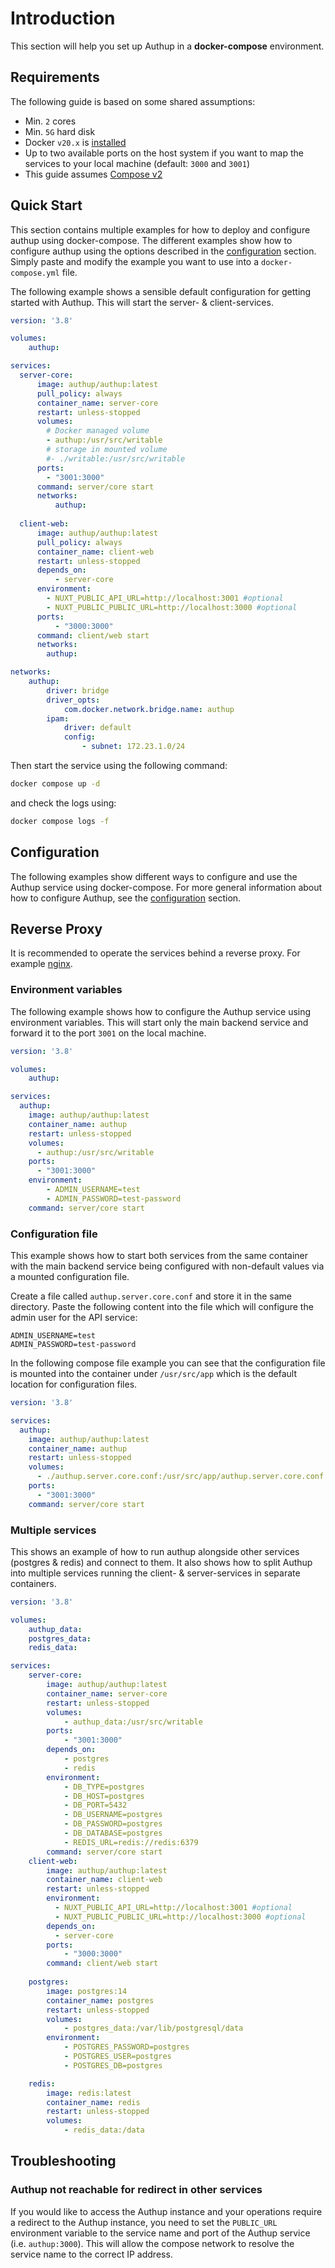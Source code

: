 # Introduction

This section will help you set up Authup in a **docker-compose** environment.

## Requirements
The following guide is based on some shared assumptions:

- Min. `2` cores
- Min. `5G` hard disk
- Docker `v20.x` is [installed](https://docs.docker.com/get-docker/)
- Up to two available ports on the host system if you want to map the services to your local machine (default: `3000` and `3001`)
- This guide assumes [Compose v2](https://docs.docker.com/compose/compose-file/)



## Quick Start

This section contains multiple examples for how to deploy and configure authup using docker-compose. The different 
examples show how to configure authup using the options described in the [configuration](./configuration) section. Simply
paste and modify the example you want to use into a `docker-compose.yml` file.

The following example shows a sensible default configuration for getting started with Authup. 
This will start the server- & client-services.

```yaml
version: '3.8'

volumes:
    authup:

services:
  server-core:
      image: authup/authup:latest
      pull_policy: always
      container_name: server-core
      restart: unless-stopped
      volumes:
        # Docker managed volume
        - authup:/usr/src/writable
        # storage in mounted volume
        #- ./writable:/usr/src/writable
      ports:
        - "3001:3000"
      command: server/core start
      networks:
          authup:
              
  client-web:
      image: authup/authup:latest
      pull_policy: always
      container_name: client-web
      restart: unless-stopped
      depends_on:
          - server-core
      environment:
        - NUXT_PUBLIC_API_URL=http://localhost:3001 #optional
        - NUXT_PUBLIC_PUBLIC_URL=http://localhost:3000 #optional
      ports:
          - "3000:3000"
      command: client/web start
      networks:
        authup:

networks:
    authup:
        driver: bridge
        driver_opts:
            com.docker.network.bridge.name: authup
        ipam:
            driver: default
            config:
                - subnet: 172.23.1.0/24
```

Then start the service using the following command:

```bash
docker compose up -d
```

and check the logs using:

```bash
docker compose logs -f
```

## Configuration

The following examples show different ways to configure and use the Authup service using docker-compose. For more general
information about how to configure Authup, see the [configuration](./configuration) section.

## Reverse Proxy

It is recommended to operate the services behind a reverse proxy. For example [nginx](./nginx.md).

### Environment variables

The following example shows how to configure the Authup service using environment variables. This will start only the
main backend service and forward it to the port `3001` on the local machine.

```yaml
version: '3.8'

volumes:
    authup:

services:
  authup:
    image: authup/authup:latest
    container_name: authup
    restart: unless-stopped
    volumes:
      - authup:/usr/src/writable
    ports:
      - "3001:3000"
    environment:
        - ADMIN_USERNAME=test
        - ADMIN_PASSWORD=test-password
    command: server/core start
```


### Configuration file

This example shows how to start both services from the same container with the main backend service being configured with non-default
values via a mounted configuration file.

Create a file called `authup.server.core.conf` and store it in the same directory. Paste the following content into 
the file which will configure the admin user for the API service:

```dotenv
ADMIN_USERNAME=test
ADMIN_PASSWORD=test-password
```

In the following compose file example you can see that the
configuration file is mounted into the container under `/usr/src/app` which is the default location for 
configuration files.

```yaml
version: '3.8'

services:
  authup:
    image: authup/authup:latest
    container_name: authup
    restart: unless-stopped
    volumes:
      - ./authup.server.core.conf:/usr/src/app/authup.server.core.conf
    ports:
      - "3001:3000"
    command: server/core start

```


### Multiple services

This shows an example of how to run authup alongside other services (postgres & redis) and connect to them. It also shows how to split 
Authup into multiple services running the client- & server-services in separate containers.

```yaml
version: '3.8'

volumes:
    authup_data:
    postgres_data:
    redis_data:

services:
    server-core:
        image: authup/authup:latest
        container_name: server-core
        restart: unless-stopped
        volumes:
            - authup_data:/usr/src/writable
        ports:
            - "3001:3000"
        depends_on:
            - postgres
            - redis
        environment:
            - DB_TYPE=postgres
            - DB_HOST=postgres
            - DB_PORT=5432
            - DB_USERNAME=postgres
            - DB_PASSWORD=postgres
            - DB_DATABASE=postgres
            - REDIS_URL=redis://redis:6379
        command: server/core start
    client-web:
        image: authup/authup:latest
        container_name: client-web
        restart: unless-stopped
        environment:
          - NUXT_PUBLIC_API_URL=http://localhost:3001 #optional
          - NUXT_PUBLIC_PUBLIC_URL=http://localhost:3000 #optional
        depends_on:
          - server-core
        ports:
            - "3000:3000"
        command: client/web start
    
    postgres:
        image: postgres:14
        container_name: postgres
        restart: unless-stopped
        volumes:
            - postgres_data:/var/lib/postgresql/data
        environment:
            - POSTGRES_PASSWORD=postgres
            - POSTGRES_USER=postgres
            - POSTGRES_DB=postgres

    redis:
        image: redis:latest
        container_name: redis
        restart: unless-stopped
        volumes:
            - redis_data:/data

```

## Troubleshooting
### Authup not reachable for redirect in other services
If you would like to access the Authup instance and your operations require a redirect to the Authup instance, you need to
set the `PUBLIC_URL` environment variable to the service name and port of the Authup service (i.e. `authup:3000`). This will
allow the compose network to resolve the service name to the correct IP address.


